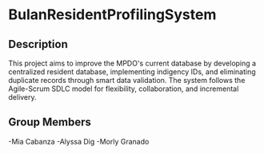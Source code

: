 # BulanResidentProfilingSystem

## Description
This project aims to improve the MPDO's current database by developing a centralized resident database, implementing indigency IDs, and eliminating duplicate records through smart data validation. The system follows the Agile-Scrum SDLC model for flexibility, collaboration, and incremental delivery.

## Group Members
-Mia Cabanza
-Alyssa Dig
-Morly Granado
